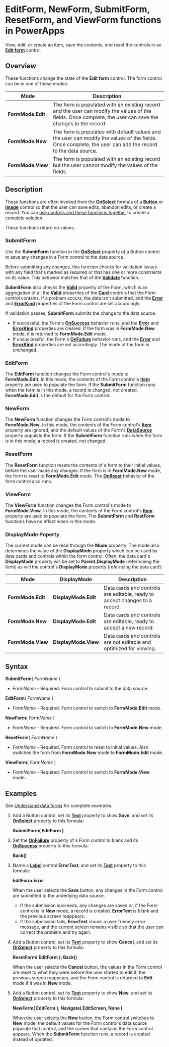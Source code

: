 <properties
	pageTitle="EditForm, NewForm, SubmitForm, ResetForm, And ViewForm functions | Microsoft PowerApps"
	description="Reference information, including syntax and examples, for the EditForm, NewForm, SubmitForm, ResetForm, and ViewForm functions in PowerApps"
	services=""
	suite="powerapps"
	documentationCenter="na"
	authors="gregli-msft"
	manager="anneta"
	editor=""
	tags=""/>

<tags
   ms.service="powerapps"
   ms.devlang="na"
   ms.topic="article"
   ms.tgt_pltfrm="na"
   ms.workload="na"
   ms.date="07/06/2016"
   ms.author="gregli"/>

# EditForm, NewForm, SubmitForm, ResetForm, and ViewForm functions in PowerApps #
View, edit, or create an item, save the contents, and reset the controls in an **[Edit form](../controls/control-form-detail.md)** control.

## Overview ##

These functions change the state of the **Edit form** control.  The form control can be in one of these modes:

| Mode | Description |
|------|-------------|
| **FormMode.Edit** | The form is populated with an existing record and the user can modify the values of the fields.  Once complete, the user can save the changes to the record. |
| **FormMode.New** |  The form is populates with default values and the user can modify the values of the fields.  Once complete, the user can add the record to the data source. |
| **FormMode.View** | The form is populated with an existing record but the user cannot modify the values of the fields. |

## Description ##

These functions are often invoked from the **[OnSelect](../controls/properties-core.md)** formula of a **[Button](../controls/control-button.md)** or **[Image](../controls/control-image.md)** control so that the user can save edits, abandon edits, or create a record. You can [use controls and these functions together](../working-with-forms.md) to create a complete solution.

These functions return no values.

### SubmitForm ###

Use the **SubmitForm** function in the **[OnSelect](../controls/properties-core.md)** property of a Button control to save any changes in a Form control to the data source.

Before submitting any changes, this function checks for validation issues with any field that's marked as required or that has one or more constraints on its value. This behavior matches that of the **[Validate](function-validate.md)** function.

**SubmitForm** also checks the **[Valid](../controls/control-form-detail.md)** property of the Form, which is an aggregation of all the **[Valid](../controls/control-card.md)** properties of the **[Card](../controls/control-card.md)** controls that the Form control contains. If a problem occurs, the data isn't submitted, and the **[Error](../controls/control-form-detail.md)** and **[ErrorKind](../controls/control-form-detail.md)** properties of the Form control are set accordingly.

If validation passes, **SubmitForm** submits the change to the data source.

- If successful, the Form's **[OnSuccess](../controls/control-form-detail.md)** behavior runs, and the **[Error](../controls/control-form-detail.md)** and **[ErrorKind](../controls/control-form-detail.md)** properties are cleared.  If the form was in **FormMode.New** mode, it is returned to **FormMode.Edit** mode.
- If unsuccessful, the Form's **[OnFailure](../controls/control-form-detail.md)** behavior runs, and the **[Error](../controls/control-form-detail.md)** and **[ErrorKind](../controls/control-form-detail.md)** properties are set accordingly.  The mode of the form is unchanged.  

### EditForm ###
The **EditForm** function changes the Form control's mode to **FormMode.Edit**. In this mode, the contents of the Form control's **[Item](../controls/control-form-detail.md)** property are used to populate the form.  If the **SubmitForm** function runs when the form is in this mode, a record is changed, not created.  **FormMode.Edit** is the default for the Form control.

### NewForm ###
The **NewForm** function changes the Form control's mode to **FormMode.New**. In this mode, the contents of the Form control's **[Item](../controls/control-form-detail.md)** property are ignored, and the default values of the Form's **[DataSource](../controls/control-form-detail.md)** property populate the form. If the **SubmitForm** function runs when the form is in this mode, a record is created, not changed.

### ResetForm ###
The **ResetForm** function resets the contents of a form to their initial values, before the user made any changes. If the form is in **FormMode.New** mode, the form is reset to **FormMode.Edit** mode. The **[OnReset](../controls/control-form-detail.md)** behavior of the form control also runs.

### ViewForm ###
The **ViewForm** function changes the Form control's mode to **FormMode.View**. In this mode, the contents of the Form control's **[Item](../controls/control-form-detail.md)** property are used to populate the form.  The **SubmitForm** and **RestForm** functions have no effect when in this mode.

### DisplayMode Poperty ###

The current mode can be read through the **Mode** property.  The mode also determines the value of the **DisplayMode** property which can be used by data cards and controls within the form control.  Often, the data card's **DisplayMode** property will be set to **Parent.DisplayMode** (refernceing the form) as will the control's **DisplayMode** property (referncing the data card): 

| Mode | DisplayMode | Description |
|------|-------------|-------------|
| **FormMode.Edit** | **DisplayMode.Edit** | Data cards and controls are editable, ready to accept changes to a record. 
| **FormMode.New**| **DisplayMode.Edit** | Data cards and controls are editable, ready to accept a new record. 
| **FormMode.View** | **DisplayMode.View** |  Data cards and controls are not editable and optimized for viewing. |
 

## Syntax ##

**SubmitForm**( *FormName* )

- *FormName* - Required. Form control to submit to the data source.

**EditForm**( *FormName* )

- *FormName* - Required.  Form control to switch to **FormMode.Edit** mode.

**NewForm**( *FormName* )

- *FormName* - Required. Form control to switch to **FormMode.New** mode.

**ResetForm**( *FormName* )

- *FormName* - Required. Form control to reset to initial values. Also switches the form from **FormMode.New** mode to **FormMode.Edit** mode.

**ViewForm**( *FormName* )

- *FormName* - Required.  Form control to switch to **FormMode.View** mode.

## Examples ##
See [Understand data forms](../working-with-forms.md) for complete examples.

1. Add a Button control, set its **[Text](../controls/properties-core.md)** property to show **Save**, and set its **[OnSelect](../controls/properties-core.md)** property to this formula:

	**SubmitForm( EditForm )**

1. Set the **[OnFailure](../controls/control-form-detail.md)** property of a Form control to blank and its **[OnSuccess](../controls/control-form-detail.md)** property to this formula:

	**Back()**

1. Name a **[Label](../controls/control-text-box.md)** control **ErrorText**, and set its **[Text](../controls/properties-core.md)** property to this formula:

	**EditForm.Error**

	When the user selects the **Save** button, any changes in the Form control are submitted to the underlying data source.
	- If the submission succeeds, any changes are saved or, if the Form control is in **New** mode, a record is created. **ErrorText** is *blank* and the previous screen reappears.
	- If the submission fails, **ErrorText** shows a user-friendly error message, and the current screen remains visible so that the user can correct the problem and try again.

1. Add a Button control, set its **[Text](../controls/properties-core.md)** property to show **Cancel**, and set its **[OnSelect](../controls/properties-core.md)** property to this formula:

	**ResetForm( EditForm ); Back()**

	When the user selects the **Cancel** button, the values in the Form control are reset to what they were before the user started to edit it, the previous screen reappears, and the Form control is returned to **Edit** mode if it was in **New** mode.

1. Add a Button control, set its **[Text](../controls/properties-core.md)** property to show **New**, and set its **[OnSelect](../controls/properties-core.md)** property to this formula:

	**NewForm( EditForm ); Navigate( EditScreen, None )**

	When the user selects the **New** button, the Form control switches to **New** mode, the default values for the Form control's data source populate that control, and the screen that contains the Form control appears. When the **SubmitForm** function runs, a record is created instead of updated.
